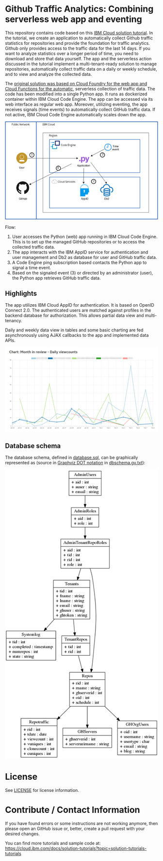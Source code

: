 # Github Traffic Analytics: Combining serverless web app and eventing
This repository contains code based on this [IBM Cloud solution tutorial](https://cloud.ibm.com/docs/solution-tutorials?topic=solution-tutorials-serverless-github-traffic-analytics). In the tutorial, we create an application to automatically collect Github traffic statistics for repositories and provide the foundation for traffic analytics. Github only provides access to the traffic data for the last 14 days. If you want to analyze statistics over a longer period of time, you need to download and store that data yourself. The app and the serverless action discussed in the tutorial implement a multi-tenant-ready solution to manage repositories, automatically collect traffic data on a daily or weekly schedule, and to view and analyze the collected data.

The [original solution was based on Cloud Foundry for the web app and Cloud Functions for the automatic](https://github.com/IBM-Cloud/github-traffic-stats/tree/cloudfoundry), serverless collection of traffic data. The code has been modified into a single Python app. It runs as dockerized container within IBM Cloud Code Engine. The app can be accessed via its web interface as regular web app. Moreover, utilizing eventing, the app receives signals (time events) to automatically collect GitHub traffic data. If not active, IBM Cloud Code Engine automatically scales down the app.

![Architecture diagram](serverless-github-traffic-stats.png)

Flow:
1. User accesses the Python (web) app running in IBM Cloud Code Engine. This is to set up the managed GitHub repositories or to access the collected traffic data.
2. The app interacts with the IBM AppID service for authentication and user management and Db2 as database for user and GitHub traffic data.
3. A Code Engine ping subscription based contacts the Python app to signal a time event.
4. Based on the signaled event (3) or directed by an administrator (user), the Python app retrieves GitHub traffic data.


## Highlights
The app utilizes IBM Cloud AppID for authentication. It is based on OpenID Connect 2.0. The authenticated users are matched against profiles in the backend database for authorization. This allows partial data view and multi-tenancy.

Daily and weekly data view in tables and some basic charting are fed asynchronously using AJAX callbacks to the app and implemented data APIs.

![charting](screenshots/Charting.png)

## Database schema
The database schema, defined in [database.sql](backend/database.sql), can be graphically represented as (source in [Graphviz DOT notation](https://www.graphviz.org/documentation/) in [dbschema.gv.txt](dbschema.gv.txt)):

![](dbschema.png)


# License
See [LICENSE](LICENSE) for license information.


# Contribute / Contact Information
If you have found errors or some instructions are not working anymore, then please open an GitHub issue or, better, create a pull request with your desired changes.

You can find more tutorials and sample code at:
https://cloud.ibm.com/docs/solution-tutorials?topic=solution-tutorials-tutorials
